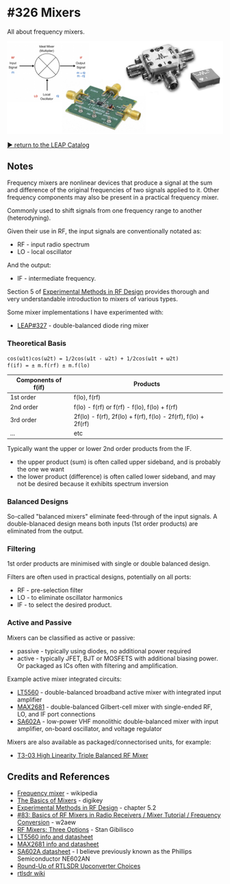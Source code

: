# #326 Mixers

All about frequency mixers.

![Build](./assets/Mixers_build.jpg?raw=true)

[:arrow_forward: return to the LEAP Catalog](https://leap.tardate.com)

## Notes

Frequency mixers are nonlinear devices that produce a signal at the sum and difference of the original frequencies of two signals applied to it.
Other frequency components may also be present in a practical frequency mixer.

Commonly used to shift signals from one frequency range to another (heterodyning).

Given their use in RF, the input signals are conventionally notated as:

* RF - input radio spectrum
* LO - local oscillator

And the output:

* IF - intermediate frequency.

Section 5 of [Experimental Methods in RF Design](https://www.goodreads.com/book/show/2386153.Experimental_Methods_in_RF_Design)
provides thorough and very understandable introduction to mixers of various types.

Some mixer implementations I have experimented with:

* [LEAP#327](./RFDiodeRing) - double-balanced diode ring mixer


### Theoretical Basis


```
cos(ω1t)cos(ω2t) = 1/2cos(ω1t - ω2t) + 1/2cos(ω1t + ω2t)
f(if) = ± m.f(rf) ± m.f(lo)
```

| Components of f(if) | Products |
|---------------------|----------|
| 1st order           | f(lo), f(rf) |
| 2nd order           | f(lo) - f(rf) or f(rf) - f(lo), f(lo) + f(rf) |
| 3rd order           | 2f(lo) - f(rf), 2f(lo) + f(rf), f(lo) - 2f(rf), f(lo) + 2f(rf) |
| ...                 | etc |


Typically want the upper or lower 2nd order products from the IF.

* the upper product (sum) is often called upper sideband, and is probably the one we want
* the lower product (difference) is often called lower sideband, and may not be desired because it exhibits spectrum inversion

### Balanced Designs

So-called "balanced mixers" eliminate feed-through of the input signals.
A double-blanaced design means both inputs (1st order products) are eliminated from the output.

### Filtering

1st order products are minimised with single or double balanced design.

Filters are often used in practical designs, potentially on all ports:

* RF - pre-selection filter
* LO - to eliminate oscillator harmonics
* IF - to select the desired product.



### Active and Passive

Mixers can be classified as active or passive:

* passive - typically using diodes, no additional power required
* active - typically JFET, BJT or MOSFETS with additional biasing power. Or packaged as ICs often with filtering and amplification.

Example active mixer integrated circuits:

* [LT5560](https://www.digikey.com/product-detail/en/LT5560EDD%23PBF/LT5560EDD%23PBF-ND/1620364) - double-balanced broadband
active mixer with integrated input amplifier
* [MAX2681](https://www.digikey.com/product-detail/en/maxim-integrated/MAX2681EUT-T/MAX2681EUT-TCT-ND/2699393) - double-balanced Gilbert-cell mixer with
single-ended RF, LO, and IF port connections
* [SA602A](http://www.nxp.com/docs/en/data-sheet/SA602A.pdf) - low-power VHF monolithic double-balanced mixer with input amplifier,
on-board oscillator, and voltage regulator

Mixers are also available as packaged/connectorised units, for example:

* [T3-03 High Linearity Triple Balanced RF Mixer](http://www.markimicrowave.com/T3-03-High-Linearity-Triple-Balanced-RF-Mixer-P1.aspx)




## Credits and References
* [Frequency mixer](https://en.wikipedia.org/wiki/Frequency_mixer) - wikipedia
* [The Basics of Mixers](https://www.digikey.com/en/articles/techzone/2011/oct/the-basics-of-mixers) - digikey
* [Experimental Methods in RF Design](https://www.goodreads.com/book/show/2386153.Experimental_Methods_in_RF_Design) - chapter 5.2
* [#83: Basics of RF Mixers in Radio Receivers / Mixer Tutorial / Frequency Conversion](https://www.youtube.com/watch?v=Mm7WfVzr1ao) - w2aew
* [RF Mixers: Three Options](https://www.youtube.com/watch?v=8q7GaTYpHn0) - Stan Gibilisco
* [LT5560 info and datasheet](https://www.digikey.com/product-detail/en/LT5560EDD%23PBF/LT5560EDD%23PBF-ND/1620364)
* [MAX2681 info and datasheet](https://www.digikey.com/product-detail/en/maxim-integrated/MAX2681EUT-T/MAX2681EUT-TCT-ND/2699393)
* [SA602A datasheet](http://www.nxp.com/docs/en/data-sheet/SA602A.pdf) - I believe previously known as the Phillips Semiconductor NE602AN
* [Round-Up of RTLSDR Upconverter Choices](https://retrovoltage.com/2012/09/14/round-up-of-rtlsdr-upconverter-choices/)
* [rtlsdr wiki](https://rtlsdr.org/)
